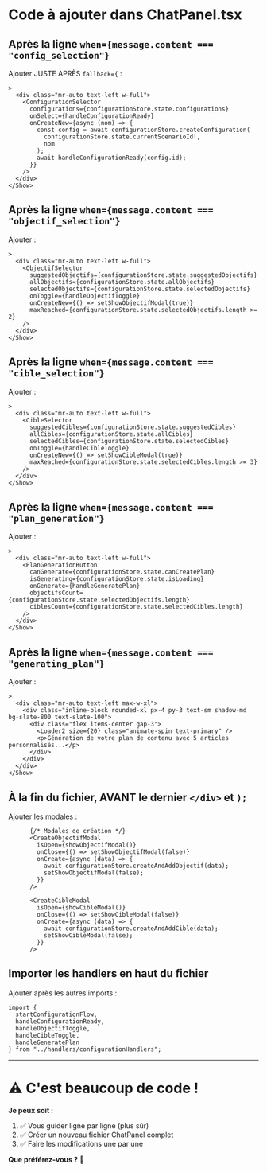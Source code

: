# Code à ajouter dans ChatPanel.tsx

## Après la ligne `when={message.content === "config_selection"}`

Ajouter JUSTE APRÈS `fallback={` :

```tsx
>
  <div class="mr-auto text-left w-full">
    <ConfigurationSelector
      configurations={configurationStore.state.configurations}
      onSelect={handleConfigurationReady}
      onCreateNew={async (nom) => {
        const config = await configurationStore.createConfiguration(
          configurationStore.state.currentScenarioId!,
          nom
        );
        await handleConfigurationReady(config.id);
      }}
    />
  </div>
</Show>
```

## Après la ligne `when={message.content === "objectif_selection"}`

Ajouter :

```tsx
>
  <div class="mr-auto text-left w-full">
    <ObjectifSelector
      suggestedObjectifs={configurationStore.state.suggestedObjectifs}
      allObjectifs={configurationStore.state.allObjectifs}
      selectedObjectifs={configurationStore.state.selectedObjectifs}
      onToggle={handleObjectifToggle}
      onCreateNew={() => setShowObjectifModal(true)}
      maxReached={configurationStore.state.selectedObjectifs.length >= 2}
    />
  </div>
</Show>
```

## Après la ligne `when={message.content === "cible_selection"}`

Ajouter :

```tsx
>
  <div class="mr-auto text-left w-full">
    <CibleSelector
      suggestedCibles={configurationStore.state.suggestedCibles}
      allCibles={configurationStore.state.allCibles}
      selectedCibles={configurationStore.state.selectedCibles}
      onToggle={handleCibleToggle}
      onCreateNew={() => setShowCibleModal(true)}
      maxReached={configurationStore.state.selectedCibles.length >= 3}
    />
  </div>
</Show>
```

## Après la ligne `when={message.content === "plan_generation"}`

Ajouter :

```tsx
>
  <div class="mr-auto text-left w-full">
    <PlanGenerationButton
      canGenerate={configurationStore.state.canCreatePlan}
      isGenerating={configurationStore.state.isLoading}
      onGenerate={handleGeneratePlan}
      objectifsCount={configurationStore.state.selectedObjectifs.length}
      ciblesCount={configurationStore.state.selectedCibles.length}
    />
  </div>
</Show>
```

## Après la ligne `when={message.content === "generating_plan"}`

Ajouter :

```tsx
>
  <div class="mr-auto text-left max-w-xl">
    <div class="inline-block rounded-xl px-4 py-3 text-sm shadow-md bg-slate-800 text-slate-100">
      <div class="flex items-center gap-3">
        <Loader2 size={20} class="animate-spin text-primary" />
        <p>Génération de votre plan de contenu avec 5 articles personnalisés...</p>
      </div>
    </div>
  </div>
</Show>
```

## À la fin du fichier, AVANT le dernier `</div>` et `);`

Ajouter les modales :

```tsx
      {/* Modales de création */}
      <CreateObjectifModal
        isOpen={showObjectifModal()}
        onClose={() => setShowObjectifModal(false)}
        onCreate={async (data) => {
          await configurationStore.createAndAddObjectif(data);
          setShowObjectifModal(false);
        }}
      />

      <CreateCibleModal
        isOpen={showCibleModal()}
        onClose={() => setShowCibleModal(false)}
        onCreate={async (data) => {
          await configurationStore.createAndAddCible(data);
          setShowCibleModal(false);
        }}
      />
```

## Importer les handlers en haut du fichier

Ajouter après les autres imports :

```tsx
import {
  startConfigurationFlow,
  handleConfigurationReady,
  handleObjectifToggle,
  handleCibleToggle,
  handleGeneratePlan
} from "../handlers/configurationHandlers";
```

---

# ⚠️ C'est beaucoup de code !

**Je peux soit :**
1. ✅ Vous guider ligne par ligne (plus sûr)
2. ✅ Créer un nouveau fichier ChatPanel complet
3. ✅ Faire les modifications une par une

**Que préférez-vous ?** 🤔
